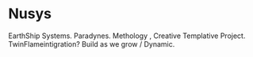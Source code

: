 Nusys
=====

EarthShip Systems.  Paradynes. Methology , Creative Templative Project. TwinFlameintigration? Build as we grow / Dynamic.
